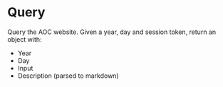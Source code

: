 # Query

Query the AOC website. Given a year, day and session token, return an object with:

- Year
- Day
- Input
- Description (parsed to markdown)
